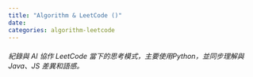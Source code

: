 ```yaml
---
title: "Algorithm & LeetCode ()"
date: 
categories: algorithm-leetcode
---
```


###### 紀錄與 AI 協作 LeetCode 當下的思考模式，主要使用Python，並同步理解與 Java、JS 差異和語感。


<!-- #### []()


*** -->

